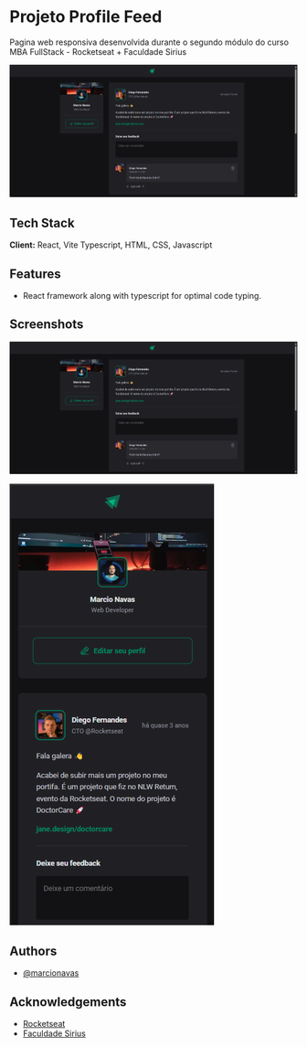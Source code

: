# Projeto Profile Feed

Pagina web responsiva desenvolvida durante o segundo módulo do curso MBA FullStack - Rocketseat + Faculdade Sirius

![App Screenshot](./src/assets/screenshot_01.png)

## Tech Stack

**Client:** React, Vite Typescript, HTML, CSS, Javascript

## Features

- React framework along with typescript for optimal code typing.

## Screenshots

![App Screenshot](./src/assets/screenshot_01.png)

![App Screenshot](./src/assets/screenshot_02.png)

## Authors

- [@marcionavas](https://github.com/marcionavas)

## Acknowledgements

- [Rocketseat](https://rocketseat.com.br)
- [Faculdade Sirius](https://faculdadesirius.edu.br/)
